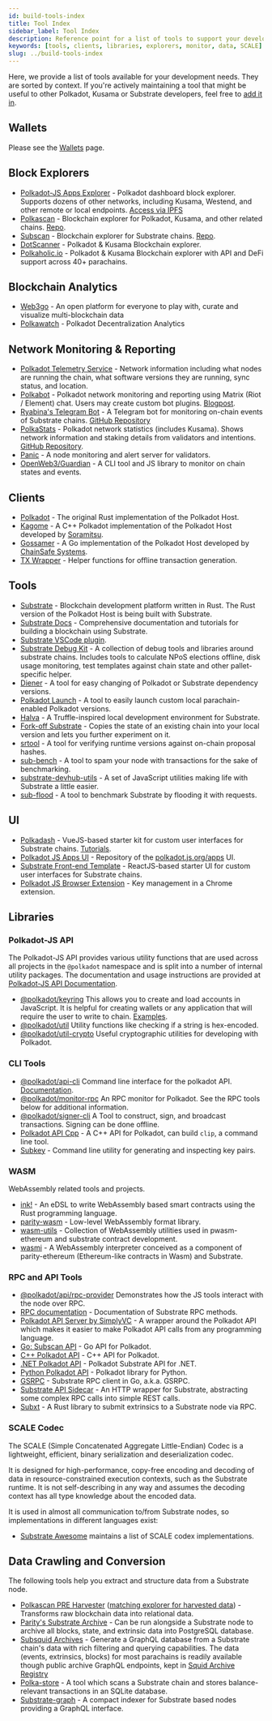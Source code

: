 ```yaml
---
id: build-tools-index
title: Tool Index
sidebar_label: Tool Index
description: Reference point for a list of tools to support your development.
keywords: [tools, clients, libraries, explorers, monitor, data, SCALE]
slug: ../build-tools-index
---
```


Here, we provide a list of tools available for your development needs. They are sorted by context.
If you're actively maintaining a tool that might be useful to other Polkadot, Kusama or Substrate
developers, feel free to [add it in](../general/contributing.md).

## Wallets

Please see the [Wallets](build-wallets.md) page.

## Block Explorers

- [Polkadot-JS Apps Explorer](https://polkadot.js.org/apps/#/explorer) - Polkadot dashboard block
  explorer. Supports dozens of other networks, including Kusama, Westend, and other remote or local
  endpoints. [Access via IPFS](https://ipfs.io/ipns/dotapps.io)
- [Polkascan](https://polkascan.io/) - Blockchain explorer for Polkadot, Kusama, and other related
  chains. [Repo](https://github.com/polkascan/polkascan-os).
- [Subscan](https://subscan.io) - Blockchain explorer for Substrate chains.
  [Repo](https://github.com/itering/subscan-essentials).
- [DotScanner](https://dotscanner.com?utm_source=polkadot_wiki) - Polkadot & Kusama Blockchain
  explorer.
- [Polkaholic.io](https://polkaholic.io) - Polkadot & Kusama Blockchain explorer with API and DeFi
  support across 40+ parachains.

## Blockchain Analytics

- [Web3go](https://app.web3go.xyz/#/) - An open platform for everyone to play with, curate and
  visualize multi-blockchain data
- [Polkawatch](https://polkawatch.app/) - Polkadot Decentralization Analytics

## Network Monitoring & Reporting

- [Polkadot Telemetry Service](https://telemetry.polkadot.io/) - Network information including what
  nodes are running the chain, what software versions they are running, sync status, and location.
- [Polkabot](https://gitlab.com/Polkabot) - Polkadot network monitoring and reporting using Matrix
  (Riot / Element) chat. Users may create custom bot plugins.
  [Blogpost](https://medium.com/polkadot-network/polkabot-a3dba18c20c8).
- [Ryabina's Telegram Bot](https://github.com/Ryabina-io/substratebot) - A Telegram bot for
  monitoring on-chain events of Substrate chains.
  [GitHub Repository](https://gitlab.com/Polkabot/polkabot)
- [PolkaStats](https://polkastats.io/) - Polkadot network statistics (includes Kusama). Shows
  network information and staking details from validators and intentions.
  [GitHub Repository](https://github.com/Colm3na/polkastats-v2/).
- [Panic](https://github.com/SimplyVC/panic_polkadot) - A node monitoring and alert server for
  validators.
- [OpenWeb3/Guardian](https://github.com/open-web3-stack/guardian) - A CLI tool and JS library to
  monitor on chain states and events.

## Clients

- [Polkadot](https://github.com/paritytech/polkadot) - The original Rust implementation of the
  Polkadot Host.
- [Kagome](https://github.com/soramitsu/kagome) - A C++ Polkadot implementation of the Polkadot Host
  developed by [Soramitsu](https://github.com/soramitsu).
- [Gossamer](https://github.com/ChainSafe/gossamer) - A Go implementation of the Polkadot Host
  developed by [ChainSafe Systems](https://chainsafe.io/).
- [TX Wrapper](https://github.com/paritytech/txwrapper) - Helper functions for offline transaction
  generation.

## Tools

- [Substrate](https://github.com/paritytech/substrate) - Blockchain development platform written in
  Rust. The Rust version of the Polkadot Host is being built with Substrate.
- [Substrate Docs](https://docs.substrate.io/) - Comprehensive documentation and tutorials for
  building a blockchain using Substrate.
- [Substrate VSCode plugin](https://github.com/paritytech/vscode-substrate).
- [Substrate Debug Kit](https://github.com/paritytech/substrate-debug-kit) - A collection of debug
  tools and libraries around substrate chains. Includes tools to calculate NPoS elections offline,
  disk usage monitoring, test templates against chain state and other pallet-specific helper.
- [Diener](https://crates.io/crates/diener) - A tool for easy changing of Polkadot or Substrate
  dependency versions.
- [Polkadot Launch](https://github.com/shawntabrizi/polkadot-launch) - A tool to easily launch
  custom local parachain-enabled Polkadot versions.
- [Halva](https://github.com/halva-suite/halva) - A Truffle-inspired local development environment
  for Substrate.
- [Fork-off Substrate](https://github.com/maxsam4/fork-off-substrate) - Copies the state of an
  existing chain into your local version and lets you further experiment on it.
- [srtool](https://www.chevdor.com/tags/srtool/) - A tool for verifying runtime versions against
  on-chain proposal hashes.
- [sub-bench](https://github.com/nikvolf/sub-bench) - A tool to spam your node with transactions for
  the sake of benchmarking.
- [substrate-devhub-utils](https://github.com/danforbes/substrate-devhub-utils) - A set of
  JavaScript utilities making life with Substrate a little easier.
- [sub-flood](https://github.com/NikVolf/sub-flood) - A tool to benchmark Substrate by flooding it
  with requests.

## UI

- [Polkadash](https://github.com/Swader/polkadash) - VueJS-based starter kit for custom user
  interfaces for Substrate chains. [Tutorials](https://dotleap.com/tag/tutorial/).
- [Polkadot JS Apps UI](https://github.com/polkadot-js/apps) - Repository of the
  [polkadot.js.org/apps](https://polkadot.js.org/apps) UI.
- [Substrate Front-end Template](https://github.com/substrate-developer-hub/substrate-front-end-template) -
  ReactJS-based starter UI for custom user interfaces for Substrate chains.
- [Polkadot JS Browser Extension](https://github.com/polkadot-js/extension) - Key management in a
  Chrome extension.

## Libraries

### Polkadot-JS API

The Polkadot-JS API provides various utility functions that are used across all projects in the
`@polkadot` namespace and is split into a number of internal utility packages. The documentation and
usage instructions are provided at [Polkadot-JS API Documentation](https://polkadot.js.org/docs/).

- [@polkadot/keyring](https://polkadot.js.org/docs/keyring) This allows you to create and load
  accounts in JavaScript. It is helpful for creating wallets or any application that will require
  the user to write to chain. [Examples](https://polkadot.js.org/docs/keyring/start/create).
- [@polkadot/util](https://polkadot.js.org/docs/keyring/start/install#other-dependencies) Utility
  functions like checking if a string is hex-encoded.
- [@polkadot/util-crypto](https://polkadot.js.org/docs/util-crypto/) Useful cryptographic utilities
  for developing with Polkadot.

### CLI Tools

- [@polkadot/api-cli](https://github.com/polkadot-js/tools/tree/master/packages/api-cli) Command
  line interface for the polkadot API. [Documentation](https://polkadot.js.org/docs/api/start).
- [@polkadot/monitor-rpc](https://github.com/polkadot-js/tools/tree/master/packages/monitor-rpc) An
  RPC monitor for Polkadot. See the RPC tools below for additional information.
- [@polkadot/signer-cli](https://github.com/polkadot-js/tools/tree/master/packages/signer-cli) A
  Tool to construct, sign, and broadcast transactions. Signing can be done offline.
- [Polkadot API Cpp](https://github.com/usetech-llc/polkadot_api_cpp) - A С++ API for Polkadot, can
  build `clip`, a command line tool.
- [Subkey](https://docs.substrate.io/reference/command-line-tools/subkey/) - Command line utility
  for generating and inspecting key pairs.

### WASM

WebAssembly related tools and projects.

- [ink!](https://github.com/paritytech/ink/) - An eDSL to write WebAssembly based smart contracts
  using the Rust programming language.
- [parity-wasm](https://github.com/paritytech/parity-wasm) - Low-level WebAssembly format library.
- [wasm-utils](https://github.com/paritytech/wasm-utils) - Collection of WebAssembly utilities used
  in pwasm-ethereum and substrate contract development.
- [wasmi](https://github.com/paritytech/wasmi) - A WebAssembly interpreter conceived as a component
  of parity-ethereum (Ethereum-like contracts in Wasm) and Substrate.

### RPC and API Tools

- [@polkadot/api/rpc-provider](https://github.com/polkadot-js/api/tree/master/packages/rpc-provider)
  Demonstrates how the JS tools interact with the node over RPC.
- [RPC documentation](https://polkadot.js.org/docs/substrate/rpc) - Documentation of Substrate RPC
  methods.
- [Polkadot API Server by SimplyVC](https://github.com/SimplyVC/polkadot_api_server) - A wrapper
  around the Polkadot API which makes it easier to make Polkadot API calls from any programming
  language.
- [Go: Subscan API](https://github.com/itering/substrate-api-rpc) - Go API for Polkadot.
- [C++ Polkadot API](https://github.com/usetech-llc/polkadot_api_cpp) - С++ API for Polkadot.
- [.NET Polkadot API](https://github.com/usetech-llc/polkadot_api_dotnet) - Polkadot Substrate API
  for .NET.
- [Python Polkadot API](https://github.com/polkascan/py-substrate-interface) - Polkadot library for
  Python.
- [GSRPC](https://github.com/centrifuge/go-substrate-rpc-client/) - Substrate RPC client in Go,
  a.k.a. GSRPC.
- [Substrate API Sidecar](https://github.com/paritytech/substrate-api-sidecar) - An HTTP wrapper for
  Substrate, abstracting some complex RPC calls into simple REST calls.
- [Subxt](https://github.com/paritytech/substrate-subxt) - A Rust library to submit extrinsics to a
  Substrate node via RPC.

### SCALE Codec

The SCALE (Simple Concatenated Aggregate Little-Endian) Codec is a lightweight, efficient, binary
serialization and deserialization codec.

It is designed for high-performance, copy-free encoding and decoding of data in resource-constrained
execution contexts, such as the Substrate runtime. It is not self-describing in any way and assumes
the decoding context has all type knowledge about the encoded data.

It is used in almost all communication to/from Substrate nodes, so implementations in different
languages exist:

- [Substrate Awesome](https://github.com/substrate-developer-hub/awesome-substrate#scale-codec)
  maintains a list of SCALE codex implementations.

## Data Crawling and Conversion

The following tools help you extract and structure data from a Substrate node.

- [Polkascan PRE Harvester](https://github.com/polkascan/polkascan-pre-harvester)
  ([matching explorer for harvested data](https://github.com/polkascan/polkascan-pre-explorer-gui)) -
  Transforms raw blockchain data into relational data.
- [Parity's Substrate Archive](https://github.com/paritytech/substrate-archive) - Can be run
  alongside a Substrate node to archive all blocks, state, and extrinsic data into PostgreSQL
  database.
- [Subsquid Archives](https://github.com/subsquid/squid-archive-setup) - Generate a GraphQL database
  from a Substrate chain's data with rich filtering and querying capabilities. The data (events,
  extrinsics, blocks) for most parachains is readily available though public archive GraphQL
  endpoints, kept in
  [Squid Archive Registry](https://github.com/subsquid/archive-registry/blob/main/archives.json)
- [Polka-store](https://github.com/TheGoldenEye/polka-store) - A tool which scans a Substrate chain
  and stores balance-relevant transactions in an SQLite database.
- [Substrate-graph](https://github.com/playzero/substrate-graph) - A compact indexer for Substrate
  based nodes providing a GraphQL interface.
